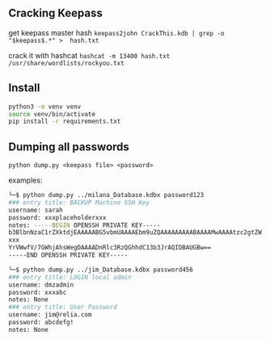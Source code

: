 ## Cracking Keepass
get keepass master hash
`keepass2john CrackThis.kdb | grep -o "$keepass$.*" >  hash.txt`

crack it with hashcat
`hashcat -m 13400 hash.txt /usr/share/wordlists/rockyou.txt`


## Install
```bash
python3 -m venv venv
source venv/bin/activate
pip install -r requirements.txt
```

## Dumping all passwords
`python dump.py <keepass file> <password>`

examples:
```bash
└─$ python dump.py ../milana_Database.kdbx password123
### entry title: BACKUP Machine SSH Key
username: sarah
password: xxxplaceholderxxx
notes: -----BEGIN OPENSSH PRIVATE KEY-----
b3BlbnNzaC1rZXktdjEAAAAABG5vbmUAAAAEbm9uZQAAAAAAAAABAAAAMwAAAAtzc2gtZW
xxx
YrVWwfV/7GWhjAhsWegDAAAADnRlc3RzQGhhdC13b3JrAQIDBAUGBw==
-----END OPENSSH PRIVATE KEY-----
```

```bash
└─$ python dump.py ../jim_Database.kdbx password456
### entry title: LOGIN local admin
username: dmzadmin
password: xxxabc
notes: None
### entry title: User Password
username: jim@relia.com
password: abcdefg!
notes: None
```